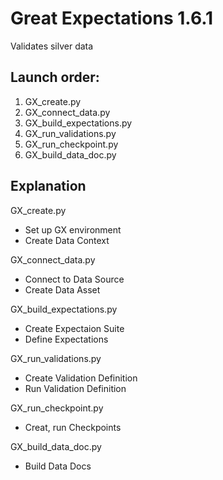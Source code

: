# Great Expectations 1.6.1
Validates silver data 


## Launch order:
1. GX_create.py
2. GX_connect_data.py
3. GX_build_expectations.py
4. GX_run_validations.py
5. GX_run_checkpoint.py
6. GX_build_data_doc.py


## Explanation 
GX_create.py
* Set up GX environment 
* Create Data Context

GX_connect_data.py
* Connect to Data Source
* Create Data Asset 

GX_build_expectations.py
* Create Expectaion Suite
* Define Expectations 

GX_run_validations.py
* Create Validation Definition 
* Run Validation Definition 

GX_run_checkpoint.py
* Creat, run Checkpoints

GX_build_data_doc.py
* Build Data Docs 

